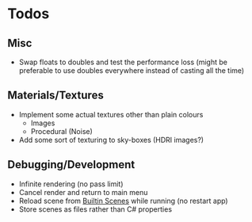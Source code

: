 # Todos

## Misc
* Swap floats to doubles and test the performance loss (might be preferable to use doubles everywhere instead of casting all the time)

## Materials/Textures
* Implement some actual textures other than plain colours
  * Images
  * Procedural (Noise)
* Add some sort of texturing to sky-boxes (HDRI images?)

## Debugging/Development
* Infinite rendering (no pass limit)
* Cancel render and return to main menu
* Reload scene from [Builtin Scenes](Core/BuiltinScenes.cs) while running (no restart app)
* Store scenes as files rather than C# properties